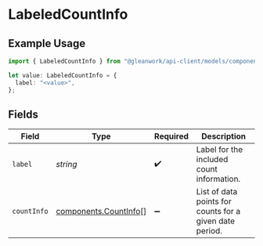 # LabeledCountInfo

## Example Usage

```typescript
import { LabeledCountInfo } from "@gleanwork/api-client/models/components";

let value: LabeledCountInfo = {
  label: "<value>",
};
```

## Fields

| Field                                                          | Type                                                           | Required                                                       | Description                                                    |
| -------------------------------------------------------------- | -------------------------------------------------------------- | -------------------------------------------------------------- | -------------------------------------------------------------- |
| `label`                                                        | *string*                                                       | :heavy_check_mark:                                             | Label for the included count information.                      |
| `countInfo`                                                    | [components.CountInfo](../../models/components/countinfo.md)[] | :heavy_minus_sign:                                             | List of data points for counts for a given date period.        |